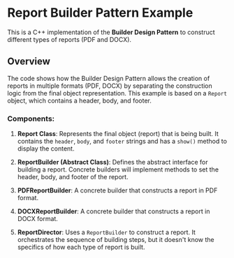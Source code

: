 # Report Builder Pattern Example

This is a C++ implementation of the **Builder Design Pattern** to construct different types of reports (PDF and DOCX).

## Overview

The code shows how the Builder Design Pattern allows the creation of reports in multiple formats (PDF, DOCX) by separating the construction logic from the final object representation. This example is based on a `Report` object, which contains a header, body, and footer.

### Components:

1. **Report Class**: Represents the final object (report) that is being built. It contains the `header`, `body`, and `footer` strings and has a `show()` method to display the content.

2. **ReportBuilder (Abstract Class)**: Defines the abstract interface for building a report. Concrete builders will implement methods to set the header, body, and footer of the report.

3. **PDFReportBuilder**: A concrete builder that constructs a report in PDF format.

4. **DOCXReportBuilder**: A concrete builder that constructs a report in DOCX format.

5. **ReportDirector**: Uses a `ReportBuilder` to construct a report. It orchestrates the sequence of building steps, but it doesn't know the specifics of how each type of report is built.
